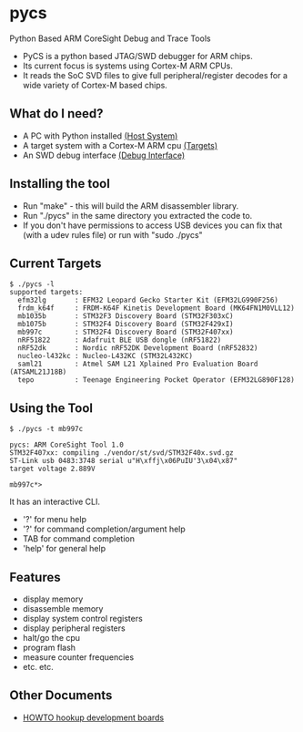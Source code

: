 # pycs
Python Based ARM CoreSight Debug and Trace Tools

 * PyCS is a python based JTAG/SWD debugger for ARM chips.
 * Its current focus is systems using Cortex-M ARM CPUs.
 * It reads the SoC SVD files to give full peripheral/register decodes for a wide variety of Cortex-M based chips.

## What do I need?
 * A PC with Python installed [(Host System)](https://github.com/deadsy/pycs/blob/master/docs/host.md)
 * A target system with a Cortex-M ARM cpu [(Targets)](https://github.com/deadsy/pycs/blob/master/docs/targets.md)
 * An SWD debug interface [(Debug Interface)](https://github.com/deadsy/pycs/blob/master/docs/debug_itf.md)

## Installing the tool
  * Run "make" - this will build the ARM disassembler library.
  * Run "./pycs" in the same directory you extracted the code to.
  * If you don't have permissions to access USB devices you can fix that (with a udev rules file) or run with "sudo ./pycs"

## Current Targets

    $ ./pycs -l
    supported targets:
      efm32lg       : EFM32 Leopard Gecko Starter Kit (EFM32LG990F256)
      frdm_k64f     : FRDM-K64F Kinetis Development Board (MK64FN1M0VLL12)
      mb1035b       : STM32F3 Discovery Board (STM32F303xC)
      mb1075b       : STM32F4 Discovery Board (STM32F429xI)
      mb997c        : STM32F4 Discovery Board (STM32F407xx)
      nRF51822      : Adafruit BLE USB dongle (nRF51822)
      nRF52dk       : Nordic nRF52DK Development Board (nRF52832)
      nucleo-l432kc : Nucleo-L432KC (STM32L432KC)
      saml21        : Atmel SAM L21 Xplained Pro Evaluation Board (ATSAML21J18B)
      tepo          : Teenage Engineering Pocket Operator (EFM32LG890F128)

## Using the Tool

    $ ./pycs -t mb997c

    pycs: ARM CoreSight Tool 1.0
    STM32F407xx: compiling ./vendor/st/svd/STM32F40x.svd.gz
    ST-Link usb 0483:3748 serial u"H\xffj\x06PuIU'3\x04\x87"
    target voltage 2.889V

    mb997c*>

It has an interactive CLI.
 * '?' for menu help
 * '?' for command completion/argument help
 * TAB for command completion
 * 'help' for general help

## Features
 * display memory
 * disassemble memory
 * display system control registers
 * display peripheral registers
 * halt/go the cpu
 * program flash
 * measure counter frequencies
 * etc. etc.

## Other Documents

 * [HOWTO hookup development boards](https://github.com/deadsy/pycs/blob/master/docs/hookup.md)
